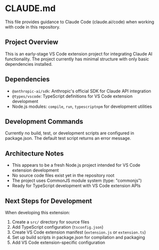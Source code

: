 # CLAUDE.md

This file provides guidance to Claude Code (claude.ai/code) when working with code in this repository.

## Project Overview

This is an early-stage VS Code extension project for integrating Claude AI functionality. The project currently has minimal structure with only basic dependencies installed.

## Dependencies

- `@anthropic-ai/sdk`: Anthropic's official SDK for Claude API integration
- `@types/vscode`: TypeScript definitions for VS Code extension development
- Node.js modules: `compile`, `run`, `typescriptnpm` for development utilities

## Development Commands

Currently no build, test, or development scripts are configured in package.json. The default test script returns an error message.

## Architecture Notes

- This appears to be a fresh Node.js project intended for VS Code extension development
- No source code files exist yet in the repository root
- The project uses CommonJS module system (type: "commonjs")
- Ready for TypeScript development with VS Code extension APIs

## Next Steps for Development

When developing this extension:
1. Create a `src/` directory for source files
2. Add TypeScript configuration (`tsconfig.json`)
3. Create VS Code extension manifest (`extension.js` or `extension.ts`)
4. Set up build scripts in package.json for compilation and packaging
5. Add VS Code extension-specific configuration